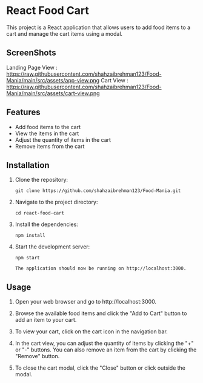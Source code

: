 # React Food Cart

This project is a React application that allows users to add food items to a cart and manage the cart items using a modal.

## ScreenShots

Landing Page View :  https://raw.githubusercontent.com/shahzaibrehman123/Food-Mania/main/src/assets/app-view.png
Cart View :          https://raw.githubusercontent.com/shahzaibrehman123/Food-Mania/main/src/assets/cart-view.png

## Features

- Add food items to the cart
- View the items in the cart
- Adjust the quantity of items in the cart
- Remove items from the cart

## Installation

1. Clone the repository:

   ```shell
   git clone https://github.com/shahzaibrehman123/Food-Mania.git

2. Navigate to the project directory:
   
   ```shell
   cd react-food-cart

3. Install the dependencies:
   
   ```shell
   npm install

4. Start the development server:
   
   ```shell
   npm start

   The application should now be running on http://localhost:3000.

## Usage

1. Open your web browser and go to http://localhost:3000.

2. Browse the available food items and click the "Add to Cart" button to add an item to your cart.

3. To view your cart, click on the cart icon in the navigation bar.

4. In the cart view, you can adjust the quantity of items by clicking the "+" or "-" buttons. You can also remove an item from the cart by clicking the "Remove" button.

5. To close the cart modal, click the "Close" button or click outside the modal.






